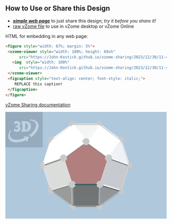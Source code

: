 
## How to Use or Share this Design

 - [***simple web page***](<https://John-Kostick.github.io/vzome-sharing/2023/12/30/11-45-25-J40-Elongated-pentagonal-orthocupolarotunda-Polygon30/>) to just share this design; *try it before you share it!*
 - [raw vZome file](<https://raw.githubusercontent.com/John-Kostick/vzome-sharing/main/2023/12/30/11-45-25-J40-Elongated-pentagonal-orthocupolarotunda-Polygon30/J40-Elongated-pentagonal-orthocupolarotunda-Polygon30.vZome>) to use in vZome desktop or vZome Online
 
 HTML for embedding in any web page:
 ```html
<figure style="width: 87%; margin: 5%">
  <vzome-viewer style="width: 100%; height: 60vh"
       src="https://John-Kostick.github.io/vzome-sharing/2023/12/30/11-45-25-J40-Elongated-pentagonal-orthocupolarotunda-Polygon30/J40-Elongated-pentagonal-orthocupolarotunda-Polygon30.vZome" >
    <img  style="width: 100%"
       src="https://John-Kostick.github.io/vzome-sharing/2023/12/30/11-45-25-J40-Elongated-pentagonal-orthocupolarotunda-Polygon30/J40-Elongated-pentagonal-orthocupolarotunda-Polygon30.png" >
  </vzome-viewer>
  <figcaption style="text-align: center; font-style: italic;">
     REPLACE this caption!
  </figcaption>
</figure>
 ```

[vZome Sharing documentation](https://vzome.github.io/vzome/sharing.html#how-it-works)

![Image](<J40-Elongated-pentagonal-orthocupolarotunda-Polygon30.png>)

